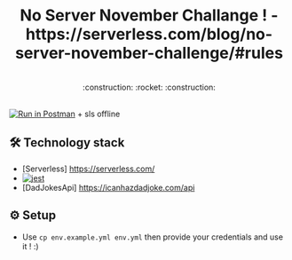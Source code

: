 <h1 align="center">
  No Server November Challange ! - https://serverless.com/blog/no-server-november-challenge/#rules
</h1>

<br />
  <div align="center">
    :construction: :rocket: :construction:
  </div>
<br />

[![Run in Postman](https://run.pstmn.io/button.svg)](https://app.getpostman.com) + sls offline

## 🛠 Technology stack
- [Serverless] https://serverless.com/
- [![jest](https://jestjs.io/img/jest-badge.svg)](https://github.com/facebook/jest)
- [DadJokesApi] https://icanhazdadjoke.com/api

## ⚙️ Setup
- Use `cp env.example.yml env.yml` then provide your credentials and use it ! :) 
